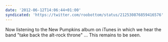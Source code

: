 ```yaml
---
date: '2012-06-12T14:06:44+01:00'
syndicated: 'https://twitter.com/roobottom/status/212530876859416576'
---
```

Now listening to the New Pumpkins album on iTunes in which we hear the band "take back the alt-rock throne" … This remains to be seen.
